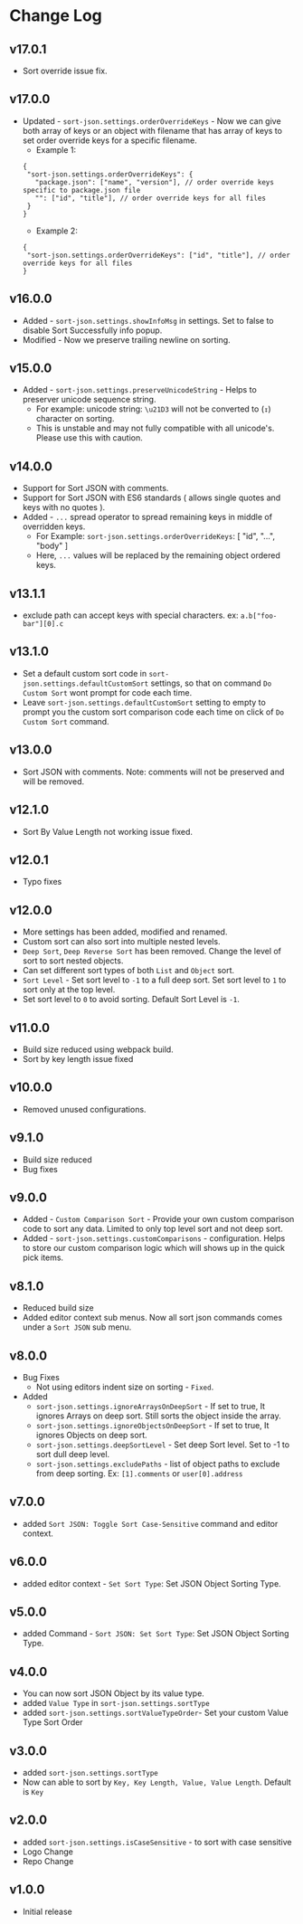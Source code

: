 # Change Log

## v17.0.1

- Sort override issue fix.

## v17.0.0

- Updated - `sort-json.settings.orderOverrideKeys` - Now we can give both array of keys or an object with filename that has array of keys to set order override keys for a specific filename.
   - Example 1: 
   ```jsonc
   {
    "sort-json.settings.orderOverrideKeys": {
      "package.json": ["name", "version"], // order override keys specific to package.json file
      "": ["id", "title"], // order override keys for all files
    }
   }
   ```
   - Example 2:
   ```jsonc
   {
    "sort-json.settings.orderOverrideKeys": ["id", "title"], // order override keys for all files
   }
   ```

## v16.0.0

- Added - `sort-json.settings.showInfoMsg` in settings. Set to false to disable Sort Successfully info popup.
- Modified - Now we preserve trailing newline on sorting.

## v15.0.0

- Added - `sort-json.settings.preserveUnicodeString` - Helps to preserver unicode sequence string.
  - For example:  unicode string: `\u21D3` will not be converted to (`↧`) character on sorting.
  - This is unstable and may not fully compatible with all unicode's. Please use this with caution.
  
## v14.0.0

- Support for Sort JSON with comments. 
- Support for Sort JSON with ES6 standards ( allows single quotes and keys with no quotes ). 
- Added - `...` spread operator to spread remaining keys in middle of overridden keys.
  - For Example:  `sort-json.settings.orderOverrideKeys`: [ "id", "...", "body" ]
  - Here, `...` values will be replaced by the remaining object ordered keys.

## v13.1.1

- exclude path can accept keys with special characters. ex: `a.b["foo-bar"][0].c`

## v13.1.0

- Set a default custom sort code in `sort-json.settings.defaultCustomSort` settings, so that on command `Do Custom Sort` wont prompt for code each time.
- Leave `sort-json.settings.defaultCustomSort` setting to empty to prompt you the custom sort comparison code each time on click of `Do Custom Sort` command.

## v13.0.0

- Sort JSON with comments. Note: comments will not be preserved and will be removed.

## v12.1.0

- Sort By Value Length not working issue fixed.

## v12.0.1

- Typo fixes

## v12.0.0

- More settings has been added, modified and renamed.
- Custom sort can also sort into multiple nested levels.
- `Deep Sort`, `Deep Reverse Sort` has been removed. Change the level of sort to sort nested objects.
- Can set different sort types of both `List` and `Object` sort.
- `Sort Level` - Set sort level to `-1` to a full deep sort. Set sort level to `1` to sort only at the top level. 
- Set sort level to `0` to avoid sorting. Default Sort Level is `-1`.
  
## v11.0.0

- Build size reduced using webpack build.
- Sort by key length issue fixed
  
## v10.0.0

- Removed unused configurations.
  
## v9.1.0

- Build size reduced
- Bug fixes
  
## v9.0.0

- Added - `Custom Comparison Sort` - Provide your own custom comparison code to sort any data. Limited to only top level sort and not deep sort.
- Added - `sort-json.settings.customComparisons` - configuration. Helps to store our custom comparison logic which will shows up in the quick pick items.

## v8.1.0

 - Reduced build size
 - Added editor context sub menus. Now all sort json commands comes under a `Sort JSON` sub menu.

## v8.0.0

- Bug Fixes
  - Not using editors indent size on sorting - `Fixed`.
- Added
  - `sort-json.settings.ignoreArraysOnDeepSort` - If set to true, It ignores Arrays on deep sort. Still sorts the object inside the array.
  - `sort-json.settings.ignoreObjectsOnDeepSort` - If set to true, It ignores Objects on deep sort.
  - `sort-json.settings.deepSortLevel` - Set deep Sort level. Set to -1 to sort dull deep level.
  - `sort-json.settings.excludePaths` - list of object paths to exclude from deep sorting. Ex: `[1].comments` or `user[0].address`

## v7.0.0

- added `Sort JSON: Toggle Sort Case-Sensitive` command and editor context.

## v6.0.0

- added editor context - `Set Sort Type`: Set JSON Object Sorting Type.

## v5.0.0

- added Command - `Sort JSON: Set Sort Type`: Set JSON Object Sorting Type.

## v4.0.0

- You can now sort JSON Object by its value type.
- added `Value Type` in `sort-json.settings.sortType`
- added `sort-json.settings.sortValueTypeOrder`- Set your custom Value Type Sort Order

## v3.0.0

- added `sort-json.settings.sortType`
- Now can able to sort by `Key, Key Length, Value, Value Length`. Default is `Key`

## v2.0.0

- added `sort-json.settings.isCaseSensitive` - to sort with case sensitive
- Logo Change
- Repo Change

## v1.0.0

- Initial release

